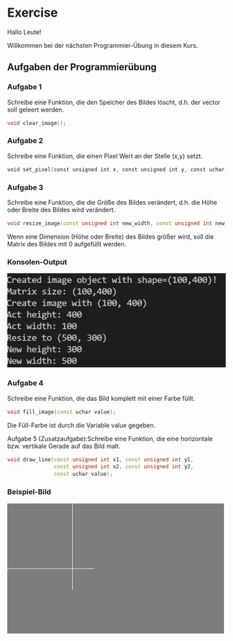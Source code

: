 # Exercise

Hallo Leute!

Willkommen bei der nächsten Programmier-Übung in diesem Kurs.

## Aufgaben der Programmierübung

### Aufgabe 1

Schreibe eine Funktion, die den Speicher des Bildes löscht, d.h. der vector soll geleert werden.

```cpp
void clear_image();
```

### Aufgabe 2

Schreibe eine Funktion, die einen Pixel Wert an der Stelle (x,y) setzt.

```cpp
void set_pixel(const unsigned int x, const unsigned int y, const uchar value);
```

### Aufgabe 3

Schreibe eine Funktion, die die Größe des Bildes verändert, d.h. die Höhe oder Breite des Bildes wird verändert.

```cpp
void resize_image(const unsigned int new_width, const unsigned int new_height);
```

Wenn eine Dimension (Höhe oder Breite) des Bildes größer wird, soll die Matrix des Bildes mit 0 aufgefüllt werden.

### Konsolen-Output

![alt](./../../media/Exercise8_1.png)

### Aufgabe 4

Schreibe eine Funktion, die das Bild komplett mit einer Farbe füllt.

```cpp
void fill_image(const uchar value);
```

Die Füll-Farbe ist durch die Variable value gegeben.

Aufgabe 5 (Zusatzaufgabe):Schreibe eine Funktion, die eine horizontale bzw. vertikale Gerade auf das Bild malt.

```cpp
void draw_line(const unsigned int x1, const unsigned int y1, 
	           const unsigned int x2, const unsigned int y2, 
	           const uchar value);
```

### Beispiel-Bild

![alt](./../../media/Exercise8_2.bmp)
